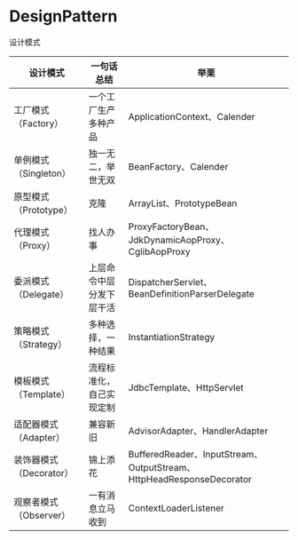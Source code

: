 # DesignPattern
设计模式

| 设计模式 | 一句话总结 | 举栗 |
| ------ | ------ | ------ |
| 工厂模式（Factory） | 一个工厂生产多种产品 |  ApplicationContext、Calender  |
| 单例模式（Singleton） | 独一无二，举世无双 |  BeanFactory、Calender  |
| 原型模式（Prototype） | 克隆 | ArrayList、PrototypeBean  |
| 代理模式（Proxy） | 找人办事 | ProxyFactoryBean、JdkDynamicAopProxy、 CglibAopProxy  |
| 委派模式（Delegate） | 上层命令中层分发下层干活 | DispatcherServlet、 BeanDefinitionParserDelegate  |
| 策略模式（Strategy） | 多种选择，一种结果 | InstantiationStrategy |
| 模板模式（Template） | 流程标准化，自己实现定制 | JdbcTemplate、HttpServlet  |
| 适配器模式（Adapter） | 兼容新旧 | AdvisorAdapter、HandlerAdapter |
| 装饰器模式（Decorator） | 锦上添花 | BufferedReader、InputStream、 OutputStream、 HttpHeadResponseDecorator  |
| 观察者模式（Observer） | 一有消息立马收到 |  ContextLoaderListener |
